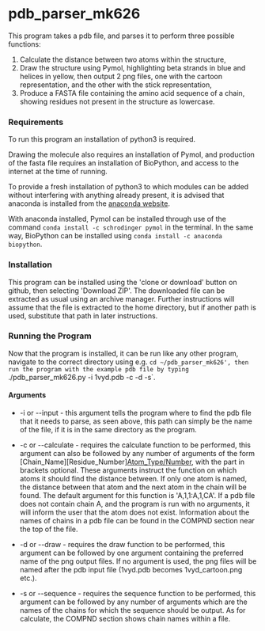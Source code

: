 # pdb_parser_mk626

This program takes a pdb file, and parses it to perform three possible functions:
1) Calculate the distance between two atoms within the structure,
2) Draw the structure using Pymol, highlighting beta strands in blue and helices in yellow, then output 2 png files, one with the cartoon representation, and the other with the stick representation,
3) Produce a FASTA file containing the amino acid sequence of a chain, showing residues not present in the structure as lowercase.

### Requirements

To run this program an installation of python3 is required.

Drawing the molecule also requires an installation of Pymol, and production of the fasta file requires an installation of BioPython, and access to the internet at the time of running.

To provide a fresh installation of python3 to which modules can be added without interfering with anything already present, it is advised that anaconda is installed from the [anaconda website](https://anaconda.com/download).

With anaconda installed, Pymol can be installed through use of the command `conda install -c schrodinger pymol` in the terminal.  In the same way, BioPython can be installed  using `conda install -c anaconda biopython`.

### Installation

This program can be installed using the 'clone or download' button on github, then selecting 'Download ZIP'.  The downloaded file can be extracted as usual using an archive manager.  Further instructions will assume that the file is extracted to the home directory, but if another path is used, substitute that path in later instructions.

### Running the Program

Now that the program is installed, it can be run like any other program, navigate to the correct directory using e.g. `cd ~/pdb_parser_mk626', then run the program with the example pdb file by typing `./pdb_parser_mk626.py -i 1vyd.pdb -c -d -s`.

#### Arguments

* -i or --input - this argument tells the program where to find the pdb file that it needs to parse, as seen above, this path can simply be the name of the file, if it is in the same directory as the program.

* -c or --calculate - requires the calculate function to be performed, this argument can also be followed by any number of arguments of the form [Chain_Name][Residue_Number][Atom_Type/Number](:[Chain_Name][Residue_Number][Atom_Type/Number]), with the part in brackets optional.  These arguments instruct the function on which atoms it should find the distance between.  If only one atom is named, the distance between that atom and the next atom in the chain will be found.  The default argument for this function is 'A,1,1:A,1,CA'.  If a pdb file does not contain chain A, and the program is run with no arguments, it will inform the user that the atom does not exist.  Information about the names of chains in a pdb file can be found in the COMPND section near the top of the file.

* -d or --draw - requires the draw function to be performed, this argument can be followed by one argument containing the preferred name of the png output files.  If no argument is used, the png files will be named after the pdb input file (1vyd.pdb becomes 1vyd_cartoon.png etc.).

* -s or --sequence - requires the sequence function to be performed, this argument can be followed by any number of arguments which are the names of the chains for which the sequence should be output.  As for calculate, the COMPND section shows chain names within a file.
